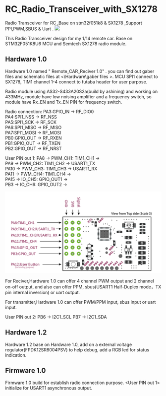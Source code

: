 # RC_Radio_Transceiver_with_SX1278
 Radio Transceiver for RC ,Base on stm32f051k8 & SX1278 ,Support PPI,PWM,SBUS & Uart .
![](https://github.com/zhengkaiduan/RC_Radio_Transceiver_with_SX1278/raw/master/Pictures/IMG0663.jpg)

 This Radio Transceiver design for my 1/14 remote car. Base on STM32F051K8U6 MCU and Semtech SX1278 radio module. 


## Hardware 1.0

 Hardware 1.0 named " Remote_CAR_Reciver 1.0" . you can find out gaber files and schematic files at <\Hardware\gaber files >. MCU SPI1 connect to SX1278, TIM1 channel 1-4 connect to futaba header for user purpose.

Radio module using AS32-S433A20S2a(build by ashining) and working on 433MHz, module have low noising amplifier and a frequency switch, so module have Rx_EN and Tx_EN PIN for frequency switch.

Radio connection:
 	PA3:GPIO_IN		->	RF_DIO0  
 	PA4:SPI1_NSS	->	RF_NSS  
 	PA5:SPI1_SCK	->	RF_SCK  
 	PA6:SPI1_MISO	->	RF_MISO  
 	PA7:SPI1_MOSI	->	RF_MOSI  
 	PB0:GPIO_OUT	->	RF_RXEN  
 	PB1:GPIO_OUT	->	RF_TXEN  
 	PB2:GPIO_OUT	->	RF_NRST  

User PIN out 1:
 	PA8		->		PWM_CH1:	TIM1_CH1		->		  
 	PA9		->		PWM_CH2:	TIM1_CH2		->		USART1_TX  
 	PA10	->		PWM_CH3:	TIM1_CH3		->		USART1_RX  
 	PA11	->		PWM_CH4:	TIM1_CH4		->		  
 	PA15	->		IO_CH5:		GPIO_OUT1		->		  
 	PB3		->		IO_CH6:		GPIO_OUT2		->		  


![](https://github.com/zhengkaiduan/RC_Radio_Transceiver_with_SX1278/raw/master/Pictures/hw1.0%20illustration%201%20.jpg)

For Reciver,Hardware 1.0 can offer 4 channel PWM output and 2 channel on-off output, and also can offer PPM, sbus(USART1 Half-Duplex mode，TX pin internal inversion) or uart output.

For transmitter,Hardware 1.0 can offer  PWM/PPM input, sbus input or uart input.

User PIN out 2:
	PB6		->		I2C1_SCL
	PB7		->		I2C1_SDA

## Hardware 1.2

Hardware 1.2 base on Hardware 1.0, add on a external voltage regulator(FPDK12SR8004PSV) to help debug, add a RGB led for status indication.




## Firmware 1.0

Firmware 1.0 build for establish radio connection purpose. <User PIN out 1> initialize for USART1 asynchronous output.